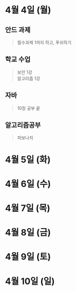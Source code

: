 # 4월 4일 (월)
## 안드 과제
> 필수과제 1까지 하고, 푸쉬하기
## 학교 수업
> 보안 1강  
> 알고리즘 1강  
## 자바
> 10장 공부 끝  
## 알고리즘공부
> 피보나치
> 
# 4월 5일 (화)

# 4월 6일 (수)

# 4월 7일 (목)

# 4월 8일 (금)

# 4월 9일 (토)

# 4월 10일 (일)
